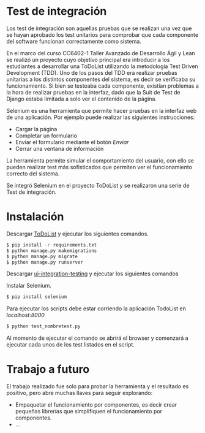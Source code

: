 # Test de integración

Los test de integración son aquellas pruebas que se realizan una vez que se hayan aprobado los test unitarios para comprobar que cada componente del software funcionan correctamente como sistema.

En el marco del curso CC6402-1 Taller Avanzado de Desarrollo Ágil y Lean se realizó un proyecto cuyo objetivo principal era introducir a los estudiantes a desarrollar una ToDoList utilizando la metodología Test Driven Development (TDD). Uno de los pasos del TDD era realizar pruebas unitarias a los distintos componentes del sistema, es decir se verificaba su funcionamiento. Si bien se testeaba cada componente, existían problemas a la hora de realizar pruebas en la interfaz, dado que la Suit de Test de Django estaba limitada a solo ver el contenido de la página.

Selenium es una herramienta que permite hacer pruebas en la interfaz web de una aplicación. Por ejemplo puede realizar las siguientes instrucciones:

- Cargar la página
- Completar un formulario
- Enviar el formulario mediante el botón *Enviar*
- Cerrar una ventana de información

La herramienta permite simular el comportamiento del usuario, con ello se pueden realizar test más sofisticados que permiten ver el funcionamiento correcto del sistema.

Se integró Selenium en el proyecto ToDoList y se realizaron una serie de Test de integración.

# Instalación

Descargar [ToDoList](https://github.com/Claudin/todolist) y ejecutar los siguientes comandos.
```sh
$ pip install -r requirements.txt
$ python manage.py makemigrations
$ python manage.py migrate
$ python manage.py runserver
```

Descargar [ui-integration-testing](https://github.com/twolfvb/ui-integration-testing) y ejecutar los siguientes comandos

Instalar Selenium.
```sh
$ pip install selenium
```
Para ejecutar los scripts debe estar corriendo la aplicación TodoList en *localhost:8000*
```sh
$ python test_nombretest.py
```

Al momento de ejecutar el comando se abrirá el browser y comenzará a ejecutar cada unos de los test listados en el script.


# Trabajo a futuro

El trabajo realizado fue solo para probar la herramienta y el resultado es positivo, pero abre muchas llaves para seguir explorando:

- Empaquetar el funcionamiento por componentes, es decir crear pequeñas librerías que simplifiquen el funcionamiento por componentes.
- ...
